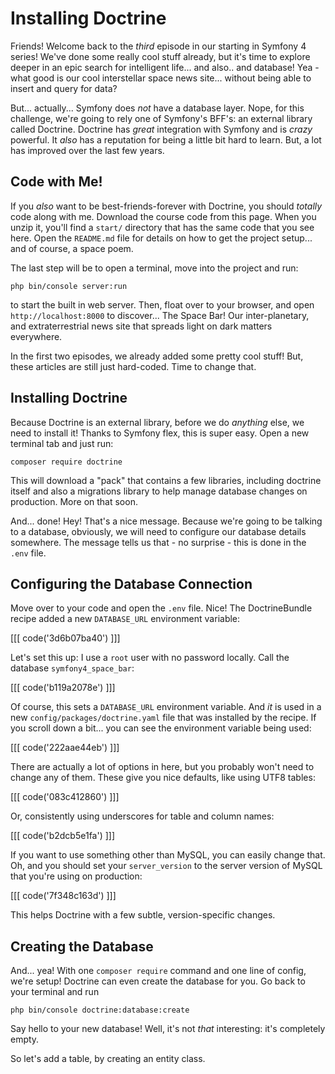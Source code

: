 # Installing Doctrine

Friends! Welcome back to the *third* episode in our starting in Symfony 4 series!
We've done some really cool stuff already, but it's time to explore deeper in an
epic search for intelligent life... and also.. and database! Yea - what good is
our cool interstellar space news site... without being able to insert and query
for data?

But... actually... Symfony does *not* have a database layer. Nope, for this challenge,
we're going to rely one of Symfony's BFF's: an external library called
Doctrine. Doctrine has *great* integration with Symfony and is *crazy* powerful.
It *also* has a reputation for being a little bit hard to learn. But, a lot has
improved over the last few years.

## Code with Me!

If you *also* want to be best-friends-forever with Doctrine, you should *totally*
code along with me. Download the course code from this page. When you unzip it,
you'll find a `start/` directory that has the same code that you see here. Open
the `README.md` file for details on how to get the project setup... and of course,
a space poem.

The last step will be to open a terminal, move into the project and run:

```terminal
php bin/console server:run
```

to start the built in web server. Then, float over to your browser, and open
`http://localhost:8000` to discover... The Space Bar! Our inter-planetary,
and extraterrestrial news site that spreads light on dark matters everywhere.

In the first two episodes, we already added some pretty cool stuff! But, these
articles are still just hard-coded. Time to change that.

## Installing Doctrine

Because Doctrine is an external library, before we do *anything* else, we need to
install it! Thanks to Symfony flex, this is super easy. Open a new terminal tab
and just run:

```terminal
composer require doctrine
```

This will download a "pack" that contains a few libraries, including doctrine itself
and also a migrations library to help manage database changes on production. More
on that soon.

And... done! Hey! That's a nice message. Because we're going to be talking to a
database, obviously, we will need to configure our database details somewhere. The
message tells us that - no surprise - this is done in the `.env` file.

## Configuring the Database Connection

Move over to your code and open the `.env` file. Nice! The DoctrineBundle recipe
added a new `DATABASE_URL` environment variable:

[[[ code('3d6b07ba40') ]]]

Let's set this up: I use a `root` user with no password locally. Call the database
`symfony4_space_bar`:

[[[ code('b119a2078e') ]]]

Of course, this sets a `DATABASE_URL` environment variable. And *it* is used in
a new `config/packages/doctrine.yaml` file that was installed by the recipe. If
you scroll down a bit... you can see the environment variable being used:

[[[ code('222aae44eb') ]]]

There are actually a lot of options in here, but you probably won't need to change
any of them. These give you nice defaults, like using UTF8 tables:

[[[ code('083c412860') ]]]

Or, consistently using underscores for table and column names:

[[[ code('b2dcb5e1fa') ]]]

If you want to use something other than MySQL, you can easily change that. Oh, and
you should set your `server_version` to the server version of MySQL that you're using
on production:

[[[ code('7f348c163d') ]]]

This helps Doctrine with a few subtle, version-specific changes.

## Creating the Database

And... yea! With one `composer require` command and one line of config, we're setup!
Doctrine can even create the database for you. Go back to your terminal and run

```terminal
php bin/console doctrine:database:create
```

Say hello to your new database! Well, it's not *that* interesting: it's completely
empty.

So let's add a table, by creating an entity class.
